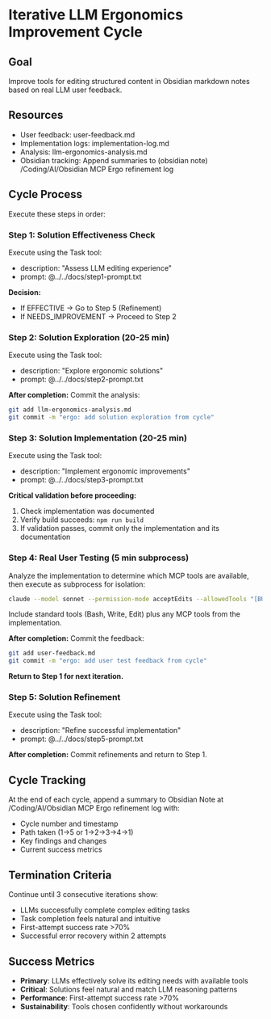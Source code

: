 # Iterative LLM Ergonomics Improvement Cycle

## Goal

Improve tools for editing structured content in Obsidian markdown notes based on real LLM user feedback.

## Resources

- User feedback: user-feedback.md
- Implementation logs: implementation-log.md
- Analysis: llm-ergonomics-analysis.md
- Obsidian tracking: Append summaries to (obsidian note) /Coding/AI/Obsidian MCP Ergo refinement log

## Cycle Process

Execute these steps in order:

### Step 1: Solution Effectiveness Check

Execute using the Task tool:
- description: "Assess LLM editing experience"
- prompt: @../../docs/step1-prompt.txt

**Decision:**
- If EFFECTIVE → Go to Step 5 (Refinement)
- If NEEDS_IMPROVEMENT → Proceed to Step 2

### Step 2: Solution Exploration (20-25 min)

Execute using the Task tool:
- description: "Explore ergonomic solutions"
- prompt: @../../docs/step2-prompt.txt

**After completion:** Commit the analysis:
```bash
git add llm-ergonomics-analysis.md
git commit -m "ergo: add solution exploration from cycle"
```

### Step 3: Solution Implementation (20-25 min)

Execute using the Task tool:
- description: "Implement ergonomic improvements"
- prompt: @../../docs/step3-prompt.txt

**Critical validation before proceeding:**
1. Check implementation was documented
2. Verify build succeeds: `npm run build`
3. If validation passes, commit only the implementation and its documentation

### Step 4: Real User Testing (5 min subprocess)

Analyze the implementation to determine which MCP tools are available, then execute as subprocess for isolation:
```bash
claude --model sonnet --permission-mode acceptEdits --allowedTools "[BUILD_TOOL_LIST]" --print @../../docs/step4-prompt.txt
```
Include standard tools (Bash, Write, Edit) plus any MCP tools from the implementation.

**After completion:** Commit the feedback:
```bash
git add user-feedback.md
git commit -m "ergo: add user test feedback from cycle"
```

**Return to Step 1 for next iteration.**

### Step 5: Solution Refinement

Execute using the Task tool:
- description: "Refine successful implementation"
- prompt: @../../docs/step5-prompt.txt

**After completion:** Commit refinements and return to Step 1.

## Cycle Tracking

At the end of each cycle, append a summary to Obsidian Note at /Coding/AI/Obsidian MCP Ergo refinement log with:
- Cycle number and timestamp
- Path taken (1→5 or 1→2→3→4→1)
- Key findings and changes
- Current success metrics

## Termination Criteria

Continue until 3 consecutive iterations show:
- LLMs successfully complete complex editing tasks
- Task completion feels natural and intuitive
- First-attempt success rate >70%
- Successful error recovery within 2 attempts

## Success Metrics

- **Primary**: LLMs effectively solve its editing needs with available tools
- **Critical**: Solutions feel natural and match LLM reasoning patterns
- **Performance**: First-attempt success rate >70%
- **Sustainability**: Tools chosen confidently without workarounds
